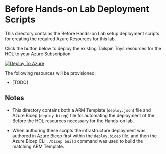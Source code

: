 # Before Hands-on Lab Deployment Scripts

This directory contains the Before Hands-on Lab setup deployment scripts for creating the required Azure Resources for this lab.

Click the button below to deploy the existing Tailspin Toys resources for the HOL to your Azure Subscription:

[![Deploy To Azure](https://raw.githubusercontent.com/solliancenet/Building-the-business-migration-case-with-Windows-Server-and-SQL-Server/lab/Hands-on%20lab/images/deploytoazure.svg)](https://portal.azure.com/#create/Microsoft.Template/uri/https%3A%2F%2Fraw.githubusercontent.com%2FSolliancenet%2FBuilding-the-business-migration-case-with-Windows-Server-and-SQL-Server%2Flab%2FHands-on%20lab%2Fresources%2Fdeployment%2Fdeploy.json)

The following resources will be provisioned:

- [TODO]

## Notes

- This directory contains both a ARM Template (`deploy.json`) file and Azure Bicep (`deploy.bicep`) file for automating the deployment of the Before the HOL resources necessary for the Hands-on lab.

- When authoring these scripts the infrastructure deployment was authored in Azure Bicep first within the `deploy.bicep` file, and then the Azure Bicep CLI `./bicep build` command was used to build the matching ARM Template.